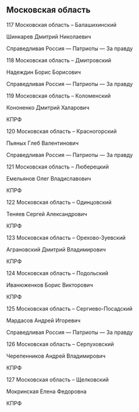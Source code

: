 ## Московская область
   
   117 Московская область – Балашихинский
   
   Шинкарев Дмитрий Николаевич
   
   Справедливая Россия — Патриоты — За правду
   
   118 Московская область – Дмитровский
   
   Надеждин Борис Борисович
   
   Справедливая Россия — Патриоты — За правду
   
   119 Московская область – Коломенский
   
   Кононенко Дмитрий Халарович
   
   КПРФ
   
   120 Московская область – Красногорский
   
   Пьяных Глеб Валентинович
   
   Справедливая Россия — Патриоты — За правду
   
   121 Московская область – Люберецкий
   
   Емельянов Олег Владиславович
   
   КПРФ
   
   122 Московская область – Одинцовский
   
   Теняев Сергей Александрович
   
   КПРФ
   
   123 Московская область – Орехово-Зуевский
   
   Аграновский Дмитрий Владимирович
   
   КПРФ
   
   124 Московская область – Подольский
   
   Иванюженков Борис Викторович
   
   КПРФ
   
   125 Московская область – Сергиево-Посадский
   
   Мардасов Андрей Игоревич
   
   Справедливая Россия — Патриоты — За правду
   
   126 Московская область – Серпуховский
   
   Черепенников Андрей Владимирович
   
   КПРФ
   
   127 Московская область – Щелковский
   
   Мокринская Елена Федоровна
   
   КПРФ
   
